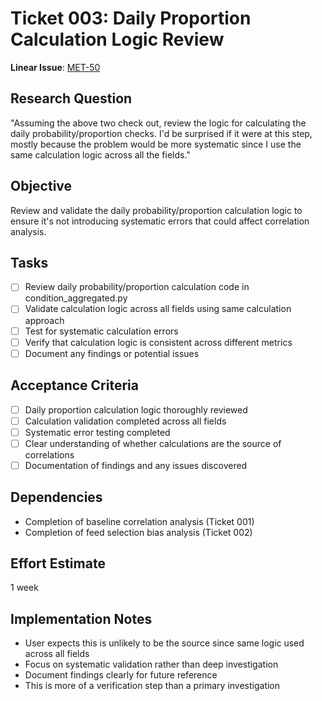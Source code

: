 # Ticket 003: Daily Proportion Calculation Logic Review

**Linear Issue**: [MET-50](https://linear.app/metresearch/issue/MET-50/daily-proportion-calculation-logic-review)

## Research Question
"Assuming the above two check out, review the logic for calculating the daily probability/proportion checks. I'd be surprised if it were at this step, mostly because the problem would be more systematic since I use the same calculation logic across all the fields."

## Objective
Review and validate the daily probability/proportion calculation logic to ensure it's not introducing systematic errors that could affect correlation analysis.

## Tasks
- [ ] Review daily probability/proportion calculation code in condition_aggregated.py
- [ ] Validate calculation logic across all fields using same calculation approach
- [ ] Test for systematic calculation errors
- [ ] Verify that calculation logic is consistent across different metrics
- [ ] Document any findings or potential issues

## Acceptance Criteria
- [ ] Daily proportion calculation logic thoroughly reviewed
- [ ] Calculation validation completed across all fields
- [ ] Systematic error testing completed
- [ ] Clear understanding of whether calculations are the source of correlations
- [ ] Documentation of findings and any issues discovered

## Dependencies
- Completion of baseline correlation analysis (Ticket 001)
- Completion of feed selection bias analysis (Ticket 002)

## Effort Estimate
1 week

## Implementation Notes
- User expects this is unlikely to be the source since same logic used across all fields
- Focus on systematic validation rather than deep investigation
- Document findings clearly for future reference
- This is more of a verification step than a primary investigation
